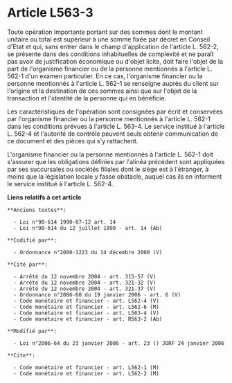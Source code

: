 # Article L563-3

Toute opération importante portant sur des sommes dont le montant unitaire ou total est supérieur à une somme fixée par
décret en Conseil d'Etat et qui, sans entrer dans le champ d'application de l'article L. 562-2, se présente dans des
conditions inhabituelles de complexité et ne paraît pas avoir de justification économique ou d'objet licite, doit faire
l'objet de la part de l'organisme financier ou de la personne mentionnés à l'article L. 562-1 d'un examen particulier. En ce
cas, l'organisme financier ou la personne mentionnés à l'article L. 562-1 se renseigne auprès du client sur l'origine et la
destination de ces sommes ainsi que sur l'objet de la transaction et l'identité de la personne qui en bénéficie.

Les caractéristiques de l'opération sont consignées par écrit et conservées par l'organisme financier ou la personne
mentionnés à l'article L. 562-1 dans les conditions prévues à l'article L. 563-4. Le service institué à l'article L. 562-4 et
l'autorité de contrôle peuvent seuls obtenir communication de ce document et des pièces qui s'y rattachent.

L'organisme financier ou la personne mentionnés à l'article L. 562-1 doit s'assurer que les obligations définies par l'alinéa
précédent sont appliquées par ses succursales ou sociétés filiales dont le siège est à l'étranger, à moins que la législation
locale y fasse obstacle, auquel cas ils en informent le service institué à l'article L. 562-4.

**Liens relatifs à cet article**

	**Anciens textes**:

	  - Loi n°90-614 1990-07-12 art. 14
	  - Loi n°90-614 du 12 juillet 1990 - art. 14 (Ab)

	**Codifié par**:

	  - Ordonnance n°2000-1223 du 14 décembre 2000 (V)

	**Cité par**:

	  - Arrêté du 12 novembre 2004 - art. 315-57 (V)
	  - Arrêté du 12 novembre 2004 - art. 321-32 (V)
	  - Arrêté du 12 novembre 2004 - art. 321-37 (V)
	  - Ordonnance n°2006-60 du 19 janvier 2006 - art. 6 (V)
	  - Code monétaire et financier - art. L562-4 (V)
	  - Code monétaire et financier - art. L562-6 (M)
	  - Code monétaire et financier - art. L563-4 (V)
	  - Code monétaire et financier - art. R563-2 (Ab)

	**Modifié par**:

	  - Loi n°2006-64 du 23 janvier 2006 - art. 23 () JORF 24 janvier 2006

	**Cite**:

	  - Code monétaire et financier - art. L562-1 (M)
	  - Code monétaire et financier - art. L562-2 (M)
